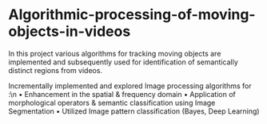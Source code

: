 # Algorithmic-processing-of-moving-objects-in-videos
In this project various algorithms for tracking moving objects are implemented and subsequently used for identification of semantically distinct regions from videos.   

Incrementally implemented and explored Image processing algorithms for :\n
• Enhancement in the spatial & frequency domain
• Application of morphological operators & semantic classification using Image Segmentation
•	Utilized Image pattern classification (Bayes, Deep Learning)
